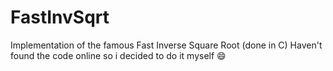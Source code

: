# FastInvSqrt
Implementation of the famous Fast Inverse Square Root (done in C)
Haven't found the code online so i decided to do it myself  😄
